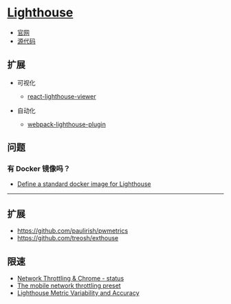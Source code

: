 # [Lighthouse](https://developers.google.com/web/tools/lighthouse/)

- [官网](https://developers.google.com/web/tools/lighthouse/)
- [源代码](https://github.com/GoogleChrome/lighthouse)

## 扩展

- 可视化

    - [react-lighthouse-viewer](https://www.npmjs.com/package/react-lighthouse-viewer)

- 自动化

    - [webpack-lighthouse-plugin](https://github.com/addyosmani/webpack-lighthouse-plugin)

## 问题

### 有 Docker 镜像吗？

- [Define a standard docker image for Lighthouse](https://github.com/GoogleChrome/lighthouse/issues/3715)


---

## 扩展

- https://github.com/paulirish/pwmetrics
- https://github.com/treosh/exthouse

## 限速

- [Network Throttling & Chrome - status](https://docs.google.com/document/d/1TwWLaLAfnBfbk5_ZzpGXegPapCIfyzT4MWuZgspKUAQ/edit#heading=h.buq49xxy577t)
- [The mobile network throttling preset](https://github.com/GoogleChrome/lighthouse/blob/master/docs/throttling.md)
- [Lighthouse Metric Variability and Accuracy](https://docs.google.com/document/d/1BqtL-nG53rxWOI5RO0pItSRPowZVnYJ_gBEQCJ5EeUE/edit#heading=h.bb7nfy2x9e5v)

